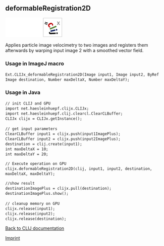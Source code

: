 ## deformableRegistration2D
<img src="images/mini_empty_logo.png"/><img src="images/mini_empty_logo.png"/><img src="images/mini_clijx_logo.png"/>

Applies particle image velocimetry to two images and registers them afterwards by warping input image 2 with a smoothed vector field.

### Usage in ImageJ macro
```
Ext.CLIJx_deformableRegistration2D(Image input1, Image input2, ByRef Image destination, Number maxDeltaX, Number maxDeltaY);
```


### Usage in Java
```
// init CLIJ and GPU
import net.haesleinhuepf.clijx.CLIJx;
import net.haesleinhuepf.clij.clearcl.ClearCLBuffer;
CLIJx clijx = CLIJx.getInstance();

// get input parameters
ClearCLBuffer input1 = clijx.push(input1ImagePlus);
ClearCLBuffer input2 = clijx.push(input2ImagePlus);
destination = clij.create(input1);
int maxDeltaX = 10;
int maxDeltaY = 20;
```

```
// Execute operation on GPU
clijx.deformableRegistration2D(clij, input1, input2, destination, maxDeltaX, maxDeltaY);
```

```
//show result
destinationImagePlus = clijx.pull(destination);
destinationImagePlus.show();

// cleanup memory on GPU
clijx.release(input1);
clijx.release(input2);
clijx.release(destination);
```


[Back to CLIJ documentation](https://clij.github.io/)

[Imprint](https://clij.github.io/imprint)
